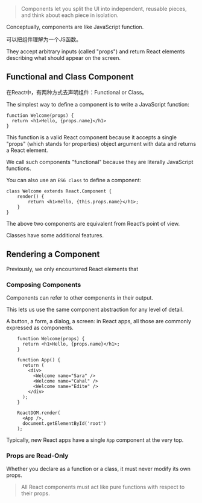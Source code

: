 > Components let you split the UI into independent, reusable pieces, and think about each piece in isolation.

Conceptually, components are like JavaScript function.

可以把组件理解为一个JS函数。

They accept arbitrary inputs (called "props") and return React elements describing what should appear on the screen.

## Functional and Class Component

在React中，有两种方式去声明组件：Functional or Class。

The simplest way to define a component is to write a JavaScript function:

    function Welcome(props) {
      return <h1>Hello, {props.name}</h1>
    }
        
This function is a valid React component because it accepts a single "props" (which stands for properties) object argument with data and returns a React element.

We call such components "functional" because they are literally JavaScript functions.

You can also use an `ES6 class` to define a component:

    class Welcome extends React.Component {
        render() {
            return <h1>Hello, {this.props.name}</h1>;
        }
    }

The above two components are equivalent from React’s point of view.

Classes have some additional features.

## Rendering a Component

Previously, we only encountered React elements that 

### Composing Components 

Components can refer to other components in their output.

This lets us use the same component abstraction for any level of detail.

A button, a form, a dialog, a screen: in React apps, all those are commonly expressed as components.

        function Welcome(props) {
          return <h1>Hello, {props.name}</h1>;
        }
        
        function App() {
          return (
            <div>
              <Welcome name="Sara" />
              <Welcome name="Cahal" />
              <Welcome name="Edite" />
            </div>
          );
        }
        
        ReactDOM.render(
          <App />,
          document.getElementById('root')
        );
        
Typically, new React apps have a single `App` component at the very top.


### Props are Read-Only

Whether you declare as a function or a class, it must never modify its own props.

> All React components must act like pure functions with respect to their props.
    